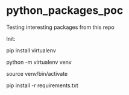 # python_packages_poc
Testing interesting packages from this repo

Init:

pip install virtualenv

python -m virtualenv venv

source venv/bin/activate

pip install -r requirements.txt

